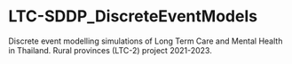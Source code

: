 # LTC-SDDP_DiscreteEventModels
Discrete event modelling simulations of Long Term Care and Mental Health in Thailand. Rural provinces (LTC-2) project 2021-2023.
